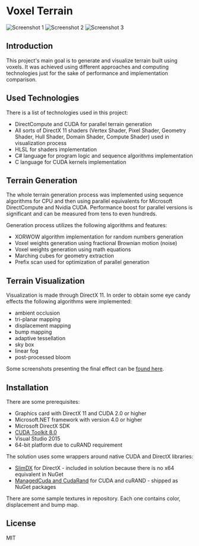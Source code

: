 # Voxel Terrain

![Screenshot 1](https://raw.githubusercontent.com/barograf/VoxelTerrain/master/Screenshots/1.jpg)
![Screenshot 2](https://raw.githubusercontent.com/barograf/VoxelTerrain/master/Screenshots/2.jpg)
![Screenshot 3](https://raw.githubusercontent.com/barograf/VoxelTerrain/master/Screenshots/3.jpg)

## Introduction

This project's main goal is to generate and visualize terrain built using voxels. It was achieved using different approaches and computing technologies just for the sake of performance and implementation comparison.

## Used Technologies

There is a list of technologies used in this project:

* DirectCompute and CUDA for parallel terrain generation
* All sorts of DirectX 11 shaders (Vertex Shader, Pixel Shader, Geometry Shader, Hull Shader, Domain Shader, Compute Shader) used in visualization process
* HLSL for shaders implementation
* C# language for program logic and sequence algorithms implementation
* C language for CUDA kernels implementation

## Terrain Generation

The whole terrain generation process was implemented using sequence algorithms for CPU and then using parallel equivalents for Microsoft DirectCompute and Nvidia CUDA. Performance boost for parallel versions is significant and can be measured from tens to even hundreds.

Generation process utilizes the following algorithms and features:

* XORWOW algorithm implementation for random numbers generation
* Voxel weights generation using fractional Brownian motion (noise)
* Voxel weights generation using math equations
* Marching cubes for geometry extraction
* Prefix scan used for optimization of parallel generation

## Terrain Visualization

Visualization is made through DirectX 11. In order to obtain some eye candy effects the following algorithms were implemented:

* ambient occlusion
* tri-planar mapping
* displacement mapping
* bump mapping
* adaptive tessellation
* sky box
* linear fog
* post-processed bloom

Some screenshots presenting the final effect can be [found here](https://www.dropbox.com/sh/g1ybzkb11eumcy2/AAAbYdSYeN36YWkoxQe4qt2Qa?dl=0).

## Installation

There are some prerequisites:

* Graphics card with DirectX 11 and CUDA 2.0 or higher
* Microsoft.NET framework with version 4.0 or higher
* Microsoft DirectX SDK
* [CUDA Toolkit 8.0](https://developer.nvidia.com/cuda-downloads)
* Visual Studio 2015
* 64-bit platform due to cuRAND requirement

The solution uses some wrappers around native CUDA and DirectX libraries:

* [SlimDX](http://slimdx.org/) for DirectX - included in solution because there is no x64 equivalent in NuGet
* [ManagedCuda and CudaRand](http://managedcuda.codeplex.com/) for CUDA and cuRAND - shipped as NuGet packages

There are some sample textures in repository. Each one contains color, displacement and bump map.

## License

MIT
